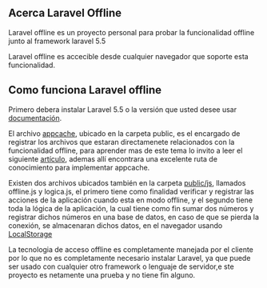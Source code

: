 <p align="center"></p>



## Acerca Laravel Offline

Laravel offline es un proyecto personal para probar la funcionalidad offline junto al framework laravel 5.5


Laravel offline es accecible desde cualquier navegador que soporte esta funcionalidad.

## Como funciona Laravel offline

Primero debera instalar Laravel 5.5 o la versión que usted desee usar [documentación](https://laravel.com/docs).

El archivo [appcache](https://github.com/chaquen/LaravelOffline/blob/master/public/appcache), ubicado en la carpeta public, es el encargado de registrar los archivos que estaran directamenete relacionados con la funcionalidad offline, para aprender mas de este tema lo invito a leer el siguiente [artículo](https://www.html5rocks.com/en/tutorials/appcache/beginner/), ademas allí encontrara una excelente ruta de conocimiento para implementar appcache.

Existen dos archivos ubicados también en la carpeta [public/js](https://github.com/chaquen/LaravelOffline/tree/master/public/js), llamados offline.js y logica.js, el primero tiene como finalidad verificar y registrar las acciones de la aplicación cuando esta en modo offline, y el segundo tiene toda la lógica de la aplicación, la cual tiene como fin sumar dos números y registrar dichos números en una base de datos, en caso de que se pierda la conexión, se almacenaran dichos datos, en el navegador usando [LocalStorage](https://developer.mozilla.org/en-US/docs/Web/API/Window/localStorage)   

La tecnologia de acceso offline es completamente manejada por el cliente por lo que no es completamente necesario instalar Laravel, ya que puede ser usado con cualquier otro framework o lenguaje de servidor,e ste proyecto es netamente una prueba y no tiene fin alguno.   





